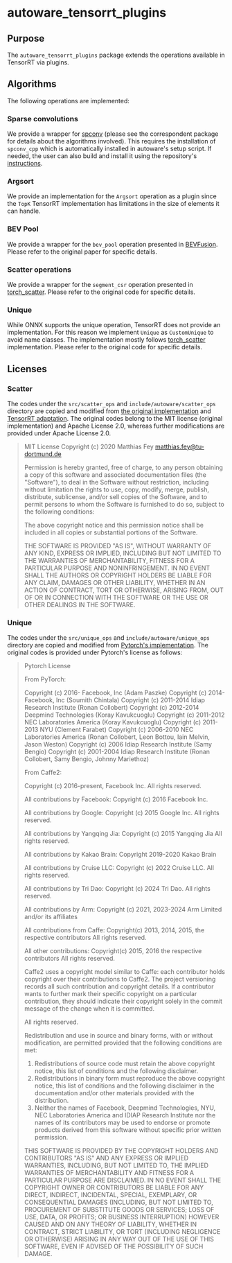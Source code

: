 # autoware_tensorrt_plugins

## Purpose

The `autoware_tensorrt_plugins` package extends the operations available in TensorRT via plugins.

## Algorithms

The following operations are implemented:

### Sparse convolutions

We provide a wrapper for [spconv](https://github.com/traveller59/spconv) (please see the correspondent package for details about the algorithms involved).
This requires the installation of `spconv_cpp` which is automatically installed in autoware's setup script. If needed, the user can also build and install it using the repository's [instructions](https://github.com/autowarefoundation/spconv_cpp).

### Argsort

We provide an implementation for the `Argsort` operation as a plugin since the `TopK` TensorRT implementation has limitations in the size of elements it can handle.

### BEV Pool

We provide a wrapper for the `bev_pool` operation presented in [BEVFusion](https://github.com/mit-han-lab/bevfusion). Please refer to the original paper for specific details.

### Scatter operations

We provide a wrapper for the `segment_csr` operation presented in [torch_scatter](https://github.com/rusty1s/pytorch_scatter/tree/master). Please refer to the original code for specific details.

### Unique

While ONNX supports the unique operation, TensorRT does not provide an implementation. For this reason we implement `Unique` as `CustomUnique` to avoid name classes.
The implementation mostly follows [torch_scatter](https://github.com/pytorch/pytorch/blob/main/aten/src/ATen/native/cuda/Unique.cu) implementation. Please refer to the original code for specific details.

## Licenses

### Scatter

The codes under the `src/scatter_ops` and `include/autoware/scatter_ops` directory are copied and modified from [the original implementation](https://github.com/wy17646051/tensorrt_scatter/tree/master) and [TensorRT adaptation](https://github.com/rusty1s/pytorch_scatter/tree/master).
The original codes belong to the MIT license (original implementation) and Apache License 2.0, whereas further modifications are provided under Apache License 2.0.

> MIT License
> Copyright (c) 2020 Matthias Fey <matthias.fey@tu-dortmund.de>
>
> Permission is hereby granted, free of charge, to any person obtaining a copy
> of this software and associated documentation files (the "Software"), to deal
> in the Software without restriction, including without limitation the rights
> to use, copy, modify, merge, publish, distribute, sublicense, and/or sell
> copies of the Software, and to permit persons to whom the Software is
> furnished to do so, subject to the following conditions:
>
> The above copyright notice and this permission notice shall be included in
> all copies or substantial portions of the Software.
>
> THE SOFTWARE IS PROVIDED "AS IS", WITHOUT WARRANTY OF ANY KIND, EXPRESS OR
> IMPLIED, INCLUDING BUT NOT LIMITED TO THE WARRANTIES OF MERCHANTABILITY,
> FITNESS FOR A PARTICULAR PURPOSE AND NONINFRINGEMENT. IN NO EVENT SHALL THE
> AUTHORS OR COPYRIGHT HOLDERS BE LIABLE FOR ANY CLAIM, DAMAGES OR OTHER
> LIABILITY, WHETHER IN AN ACTION OF CONTRACT, TORT OR OTHERWISE, ARISING FROM,
> OUT OF OR IN CONNECTION WITH THE SOFTWARE OR THE USE OR OTHER DEALINGS IN
> THE SOFTWARE.

### Unique

The codes under the `src/unique_ops` and `include/autoware/unique_ops` directory are copied and modified from [Pytorch's implementation](https://github.com/pytorch/pytorch/blob/main/aten/src/ATen/native/cuda/Unique.cu).
The original codes is provided under Pytorch's license as follows:

<!-- cSpell:ignore Yangqing Kakao IDIAP -->

> Pytorch License
>
> From PyTorch:
>
> Copyright (c) 2016- Facebook, Inc (Adam Paszke)
> Copyright (c) 2014- Facebook, Inc (Soumith Chintala)
> Copyright (c) 2011-2014 Idiap Research Institute (Ronan Collobert)
> Copyright (c) 2012-2014 Deepmind Technologies (Koray Kavukcuoglu)
> Copyright (c) 2011-2012 NEC Laboratories America (Koray Kavukcuoglu)
> Copyright (c) 2011-2013 NYU (Clement Farabet)
> Copyright (c) 2006-2010 NEC Laboratories America (Ronan Collobert, Leon Bottou, Iain Melvin, Jason Weston)
> Copyright (c) 2006 Idiap Research Institute (Samy Bengio)
> Copyright (c) 2001-2004 Idiap Research Institute (Ronan Collobert, Samy Bengio, Johnny Mariethoz)
>
> From Caffe2:
>
> Copyright (c) 2016-present, Facebook Inc. All rights reserved.
>
> All contributions by Facebook:
> Copyright (c) 2016 Facebook Inc.
>
> All contributions by Google:
> Copyright (c) 2015 Google Inc.
> All rights reserved.
>
> All contributions by Yangqing Jia:
> Copyright (c) 2015 Yangqing Jia
> All rights reserved.
>
> All contributions by Kakao Brain:
> Copyright 2019-2020 Kakao Brain
>
> All contributions by Cruise LLC:
> Copyright (c) 2022 Cruise LLC.
> All rights reserved.
>
> All contributions by Tri Dao:
> Copyright (c) 2024 Tri Dao.
> All rights reserved.
>
> All contributions by Arm:
> Copyright (c) 2021, 2023-2024 Arm Limited and/or its affiliates
>
> All contributions from Caffe:
> Copyright(c) 2013, 2014, 2015, the respective contributors
> All rights reserved.
>
> All other contributions:
> Copyright(c) 2015, 2016 the respective contributors
> All rights reserved.
>
> Caffe2 uses a copyright model similar to Caffe: each contributor holds
> copyright over their contributions to Caffe2. The project versioning records
> all such contribution and copyright details. If a contributor wants to further
> mark their specific copyright on a particular contribution, they should
> indicate their copyright solely in the commit message of the change when it is
> committed.
>
> All rights reserved.
>
> Redistribution and use in source and binary forms, with or without
> modification, are permitted provided that the following conditions are met:
>
> 1. Redistributions of source code must retain the above copyright
>    notice, this list of conditions and the following disclaimer.
> 2. Redistributions in binary form must reproduce the above copyright
>    notice, this list of conditions and the following disclaimer in the
>    documentation and/or other materials provided with the distribution.
> 3. Neither the names of Facebook, Deepmind Technologies, NYU, NEC Laboratories America
>    and IDIAP Research Institute nor the names of its contributors may be
>    used to endorse or promote products derived from this software without
>    specific prior written permission.
>
> THIS SOFTWARE IS PROVIDED BY THE COPYRIGHT HOLDERS AND CONTRIBUTORS "AS IS"
> AND ANY EXPRESS OR IMPLIED WARRANTIES, INCLUDING, BUT NOT LIMITED TO, THE
> IMPLIED WARRANTIES OF MERCHANTABILITY AND FITNESS FOR A PARTICULAR PURPOSE
> ARE DISCLAIMED. IN NO EVENT SHALL THE COPYRIGHT OWNER OR CONTRIBUTORS BE
> LIABLE FOR ANY DIRECT, INDIRECT, INCIDENTAL, SPECIAL, EXEMPLARY, OR
> CONSEQUENTIAL DAMAGES (INCLUDING, BUT NOT LIMITED TO, PROCUREMENT OF
> SUBSTITUTE GOODS OR SERVICES; LOSS OF USE, DATA, OR PROFITS; OR BUSINESS
> INTERRUPTION) HOWEVER CAUSED AND ON ANY THEORY OF LIABILITY, WHETHER IN
> CONTRACT, STRICT LIABILITY, OR TORT (INCLUDING NEGLIGENCE OR OTHERWISE)
> ARISING IN ANY WAY OUT OF THE USE OF THIS SOFTWARE, EVEN IF ADVISED OF THE
> POSSIBILITY OF SUCH DAMAGE.
